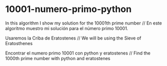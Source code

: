 # 10001-numero-primo-python
In this algorithm I show my solution for the 10001th prime number //  En este algoritmo muestro mi solución para el número primo 10001.

Usaremos la Criba de Eratostenes // We will be using  the Sieve of Eratosthenes

Encontrar el numero primo 10001 con python y eratostenes // Find the 1000th prime number with python and eratostenes
